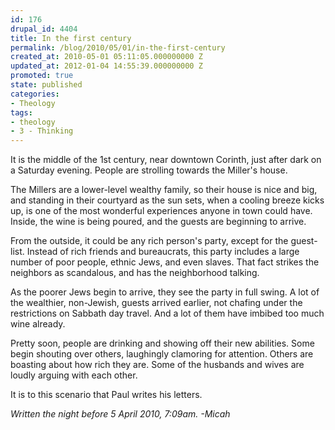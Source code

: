 ```yaml
---
id: 176
drupal_id: 4404
title: In the first century
permalink: /blog/2010/05/01/in-the-first-century
created_at: 2010-05-01 05:11:05.000000000 Z
updated_at: 2012-01-04 14:55:39.000000000 Z
promoted: true
state: published
categories:
- Theology
tags:
- theology
- 3 - Thinking
---
```

It is the middle of the 1st century, near downtown Corinth, just after dark on a Saturday evening. People are strolling towards the Miller's house.

The Millers are a lower-level wealthy family, so their house is nice and big, and standing in their courtyard as the sun sets, when a cooling breeze kicks up, is one of the most wonderful experiences anyone in town could have. Inside, the wine is being poured, and the guests are beginning to arrive.

From the outside, it could be any rich person's party, except for the guest-list. Instead of rich friends and bureaucrats, this party includes a large number of poor people, ethnic Jews, and even slaves. That fact strikes the neighbors as scandalous, and has the neighborhood talking.

As the poorer Jews begin to arrive, they see the party in full swing. A lot of the wealthier, non-Jewish, guests arrived earlier, not chafing under the restrictions on Sabbath day travel. And a lot of them have imbibed too much wine already.

Pretty soon, people are drinking and showing off their new abilities. Some begin shouting over others, laughingly clamoring for attention. Others are boasting about how rich they are. Some of the husbands and wives are loudly arguing with each other.

It is to this scenario that Paul writes his letters.

<em>Written the night before 5 April 2010, 7:09am. -Micah</em>
<div><em>
</em></div>

